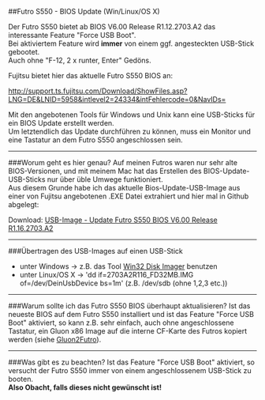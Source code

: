 ##Futro S550 - BIOS Update (Win/Linux/OS X)

Der Futro S550 bietet ab BIOS V6.00 Release R1.12.2703.A2 das interessante Feature "Force USB Boot".  
Bei aktiviertem Feature wird **immer** von einem ggf. angesteckten USB-Stick gebootet.  
Auch ohne "F-12, 2 x runter, Enter" Gedöns.

Fujitsu bietet hier das aktuelle Futro S550 BIOS an:

http://support.ts.fujitsu.com/Download/ShowFiles.asp?LNG=DE&LNID=5958&intlevel2=24334&intFehlercode=0&NavIDs=

Mit den angebotenen Tools für Windows und Unix kann eine USB-Sticks für ein BIOS Update erstellt werden.  
Um letztendlich das Update durchführen zu können, muss ein Monitor und eine Tastatur an dem Futro S550 angeschlossen sein.

---

###Worum geht es hier genau?
Auf meinen Futros waren nur sehr alte BIOS-Versionen, und mit meinem Mac hat das Erstellen des BIOS-Update-USB-Sticks nur über üble Umwege funktioniert.  
Aus diesem Grunde habe ich das aktuelle Bios-Update-USB-Image aus einer von Fujitsu angebotenen .EXE Datei extrahiert und hier mal in Github abgelegt:  

Download: [USB-Image - Update Futro S550 BIOS V6.00 Release R1.16.2703.A2](https://raw.githubusercontent.com/oszilloskop/FutroS550BiosUpdate/master/2703A2R116_FD32MB.IMG)

---

###Übertragen des USB-Images auf einen USB-Stick
- unter Windows -> z.B. das Tool [Win32 Disk Imager](http://sourceforge.net/projects/win32diskimager/) benutzen
- unter Linux/OS X -> 'dd if=2703A2R116_FD32MB.IMG of=/dev/DeinUsbDevice bs=1m' (z.B. /dev/sdb (ohne 1,2,3 etc.))

---

###Warum sollte ich das Futro S550 BIOS überhaupt aktualisieren?
Ist das neueste BIOS auf dem Futro S550 installiert und ist das Feature "Force USB Boot" aktiviert, so kann z.B. sehr einfach, auch ohne angeschlossene Tastatur, ein Gluon x86 Image auf die interne CF-Karte des Futros kopiert werden (siehe [Gluon2Futro](https://github.com/oszilloskop/Gluon2Futro)).

---

###Was gibt es zu beachten?
Ist das Feature "Force USB Boot" aktiviert, so versucht der Futro S550 immer von einem angeschlossenem USB-Stick zu booten.  
**Also Obacht, falls dieses nicht gewünscht ist!**
